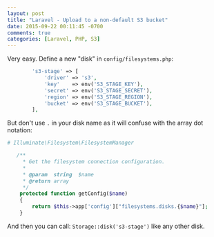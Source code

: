 ```yaml
---
layout: post
title: "Laravel - Upload to a non-default S3 bucket"
date: 2015-09-22 00:11:45 -0700
comments: true
categories: [Laravel, PHP, S3]
---
```


Very easy. Define a new "disk" in `config/filesystems.php`:

```php
        's3-stage' => [
            'driver' => 's3',
            'key'    => env('S3_STAGE_KEY'),
            'secret' => env('S3_STAGE_SECRET'),
            'region' => env('S3_STAGE_REGION'),
            'bucket' => env('S3_STAGE_BUCKET'),
        ],
```

But don't use `.` in your disk name as it will confuse with the array dot notation:

```php
# Illuminate\Filesystem\FilesystemManager

   /**
     * Get the filesystem connection configuration.
     *
     * @param  string  $name
     * @return array
     */
    protected function getConfig($name)
    {
        return $this->app['config']["filesystems.disks.{$name}"];
    }
```

And then you can call: `Storage::disk('s3-stage')` like any other disk.
